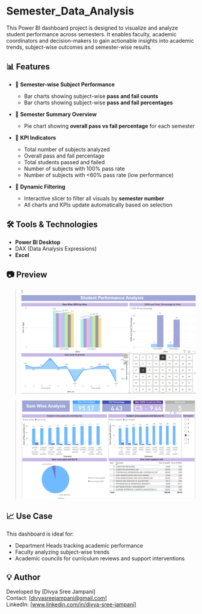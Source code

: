 # Semester_Data_Analysis
This Power BI dashboard project is designed to visualize and analyze student performance across semesters. 
It enables faculty, academic coordinators and decision-makers to gain actionable insights into academic trends, subject-wise outcomes and semester-wise results.
## 📊 Features

- 📌 **Semester-wise Subject Performance**
  - Bar charts showing subject-wise **pass and fail counts**
  - Bar charts showing subject-wise **pass and fail percentages**
  
- 📌 **Semester Summary Overview**
  - Pie chart showing **overall pass vs fail percentage** for each semester

- 📌 **KPI Indicators**
  - Total number of subjects analyzed
  - Overall pass and fail percentage
  - Total students passed and failed
  - Number of subjects with 100% pass rate
  - Number of subjects with <60% pass rate (low performance)

- 📌 **Dynamic Filtering**
  - Interactive slicer to filter all visuals by **semester number**
  - All charts and KPIs update automatically based on selection
## 🛠️ Tools & Technologies

- **Power BI Desktop**
- DAX (Data Analysis Expressions)
- **Excel**

## 📷 Preview

> !![Dashboard View 1](./Screenshots/Screenshot1.png)

> ![Dashboard View 2](./Screenshots/Screenshot2.png)



## 📈 Use Case

This dashboard is ideal for:
- Department Heads tracking academic performance
- Faculty analyzing subject-wise trends
- Academic councils for curriculum reviews and support interventions

## 💡 Author

Developed by [Divya Sree Jampani]  
Contact: [divyasreejampani@gmail.com]  
LinkedIn: [www.linkedin.com/in/divya-sree-jampani]
